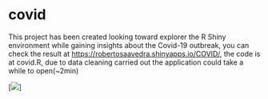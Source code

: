 # covid
This project has been created looking toward explorer the R Shiny environment while gaining insights about the 
Covid-19 outbreak, you can check the result at https://robertosaavedra.shinyapps.io/COVID/, the code is at covid.R, due to 
data cleaning carried out the application could take a while to open(~2min) 

[<img src="https://lh3.googleusercontent.com/YoMNqc_hm7yNkXzbUkhSDkUM1sn37kizQeu5BmqCQR-wbLqB6basSgRCCImjwHYn1NAK6SDRAo60Fh3gEaVJJAzUFgL98shyT47xQVHlo_BKJsv_e54Ms8SUCJg_Rho5Fb-MpGiWSxN9UptNY1-sZ2X6-OPnHEeR4qioQYYBtB0PpcNpzl3ObOKkV3rP0zrdO8rvi8bUCOCs7cdXdWrikiC5kSQCmx0yApcuulAZKe9gLyltFsUJyRhCvIvgmf2hris-npe5oCUYJQVOqfsay5KqMgGHrETSxh8sT0m2NIc0FDxydqFFoKuQw71fCWSLZ3vVPz6TBxSgCwwBSqR3Dj-CYbOgrThf5xtUOI-8aMR3frMu0dczLO7Shm68MAue_ER6HTknWHvgiGhI_Y3ZuB8JoUWaIP2tw4BKbGwz_cvTjj3l_wxD2QBNDxF-AtSBnQx36a_CK5cM-CS85W88vtKG7QXogKzXU82mX7y2pJf5tk3pftqLC2jmqFgxBjRAOXYRWn70sGmCQ3wbdMXldgz4EakizVO73Pfeof-Lia_5MAfNnLk4hcaRclRMX9PgaPRTXlNBkl6ipN5NoW_qL0LmzE_h5A-20dv5U2SrH7sZpr47YrxKK1_LO0cFDLsUIBwLEu7PxG-1NsAlCaWU3CAJDGobqKDARP6O612Tc67eLByAG3YhvUQWuCQ7=w430-h843-no?authuser=0">]

